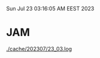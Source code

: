 Sun Jul 23 03:16:05 AM EEST 2023
# JAM
<a href='./cache/202307/23_03.log'>./cache/202307/23_03.log</a>
